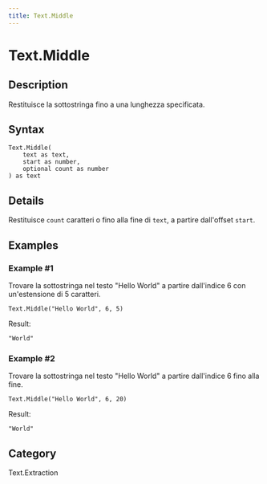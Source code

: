```yaml
---
title: Text.Middle
---
```


# Text.Middle


## Description

Restituisce la sottostringa fino a una lunghezza specificata.


## Syntax

```powerquery
Text.Middle(
    text as text,
    start as number,
    optional count as number
) as text
```


## Details

Restituisce <code>count</code> caratteri o fino alla fine di <code>text</code>, a partire dall'offset <code>start</code>.


## Examples

### Example #1 
Trovare la sottostringa nel testo &#34;Hello World&#34; a partire dall&#39;indice 6 con un&#39;estensione di 5 caratteri.
```powerquery
Text.Middle("Hello World", 6, 5)
```

Result: 
```powerquery
"World"
```


### Example #2 
Trovare la sottostringa nel testo &#34;Hello World&#34; a partire dall&#39;indice 6 fino alla fine.
```powerquery
Text.Middle("Hello World", 6, 20)
```

Result: 
```powerquery
"World"
```




## Category
Text.Extraction
